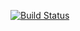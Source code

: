 [![Build Status](https://secure.travis-ci.org/malavbhavsar/CMU-RPG.png)](http://travis-ci.org/malavbhavsar/CMU-RPG)

